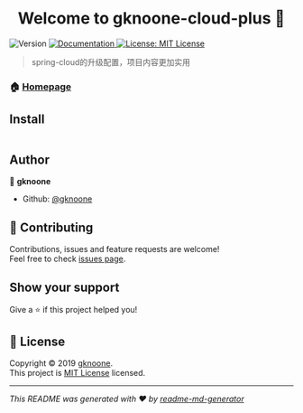 <h1 align="center">Welcome to gknoone-cloud-plus 👋</h1>
<p>
  <img alt="Version" src="https://img.shields.io/badge/version-0.0.1-SNAPSHOT-blue.svg?cacheSeconds=2592000" />
  <a href="https://github.com/gknoone/gknoone-cloud-plus/blob/master/README.md">
    <img alt="Documentation" src="https://img.shields.io/badge/documentation-yes-brightgreen.svg" target="_blank" />
  </a>
  <a href="https://github.com/gknoone/gknoone-cloud-plus/blob/master/LICENSE">
    <img alt="License: MIT License" src="https://img.shields.io/badge/License-MIT License-yellow.svg" target="_blank" />
  </a>
</p>

> spring-cloud的升级配置，项目内容更加实用

### 🏠 [Homepage](https://github.com/gknoone/gknoone-cloud-plus)

## Install

```sh

```

## Author

👤 **gknoone**

* Github: [@gknoone](https://github.com/gknoone)

## 🤝 Contributing

Contributions, issues and feature requests are welcome!<br />Feel free to check [issues page](https://github.com/gknoone/gknoone-cloud-plus/issues).

## Show your support

Give a ⭐️ if this project helped you!

## 📝 License

Copyright © 2019 [gknoone](https://github.com/gknoone).<br />
This project is [MIT License](https://github.com/gknoone/gknoone-cloud-plus/blob/master/LICENSE) licensed.

***
_This README was generated with ❤️ by [readme-md-generator](https://github.com/kefranabg/readme-md-generator)_